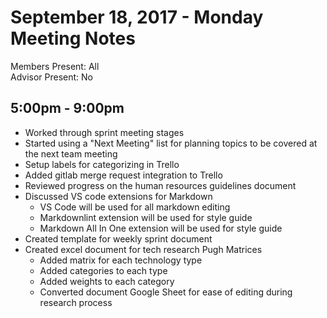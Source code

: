 # September 18, 2017 - Monday Meeting Notes

Members Present: All  
Advisor Present: No

## 5:00pm - 9:00pm

- Worked through sprint meeting stages
- Started using a "Next Meeting" list for planning topics to be covered at the next team meeting
- Setup labels for categorizing in Trello
- Added gitlab merge request integration to Trello
- Reviewed progress on the human resources guidelines document
- Discussed VS code extensions for Markdown
    - VS Code will be used for all markdown editing
    - Markdownlint extension will be used for style guide
    - Markdown All In One extension will be used for style guide
- Created template for weekly sprint document
- Created excel document for tech research Pugh Matrices
    - Added matrix for each technology type
    - Added categories to each type
    - Added weights to each category
    - Converted document Google Sheet for ease of editing during research process
